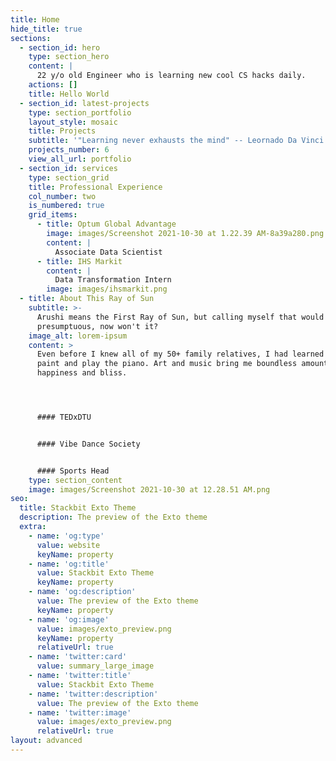 ```yaml
---
title: Home
hide_title: true
sections:
  - section_id: hero
    type: section_hero
    content: |
      22 y/o old Engineer who is learning new cool CS hacks daily.
    actions: []
    title: Hello World
  - section_id: latest-projects
    type: section_portfolio
    layout_style: mosaic
    title: Projects
    subtitle: '"Learning never exhausts the mind" -- Leornado Da Vinci'
    projects_number: 6
    view_all_url: portfolio
  - section_id: services
    type: section_grid
    title: Professional Experience
    col_number: two
    is_numbered: true
    grid_items:
      - title: Optum Global Advantage
        image: images/Screenshot 2021-10-30 at 1.22.39 AM-8a39a280.png
        content: |
          Associate Data Scientist
      - title: IHS Markit
        content: |
          Data Transformation Intern
        image: images/ihsmarkit.png
  - title: About This Ray of Sun
    subtitle: >-
      Arushi means the First Ray of Sun, but calling myself that would be
      presumptuous, now won't it?
    image_alt: lorem-ipsum
    content: >
      Even before I knew all of my 50+ family relatives, I had learned to dance,
      paint and play the piano. Art and music bring me boundless amount of
      happiness and bliss. 




      #### TEDxDTU


      #### Vibe Dance Society


      #### Sports Head
    type: section_content
    image: images/Screenshot 2021-10-30 at 12.28.51 AM.png
seo:
  title: Stackbit Exto Theme
  description: The preview of the Exto theme
  extra:
    - name: 'og:type'
      value: website
      keyName: property
    - name: 'og:title'
      value: Stackbit Exto Theme
      keyName: property
    - name: 'og:description'
      value: The preview of the Exto theme
      keyName: property
    - name: 'og:image'
      value: images/exto_preview.png
      keyName: property
      relativeUrl: true
    - name: 'twitter:card'
      value: summary_large_image
    - name: 'twitter:title'
      value: Stackbit Exto Theme
    - name: 'twitter:description'
      value: The preview of the Exto theme
    - name: 'twitter:image'
      value: images/exto_preview.png
      relativeUrl: true
layout: advanced
---
```

